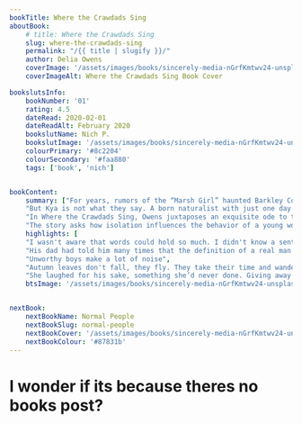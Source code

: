 ```yaml
---
bookTitle: Where the Crawdads Sing
aboutBook: 
    # title: Where the Crawdads Sing
    slug: where-the-crawdads-sing
    permalink: "/{{ title | slugify }}/"
    author: Delia Owens
    coverImage: '/assets/images/books/sincerely-media-nGrfKmtwv24-unsplash-min.jpg'
    coverImageAlt: Where the Crawdads Sing Book Cover

bookslutsInfo:
    bookNumber: '01'
    rating: 4.5
    dateRead: 2020-02-01
    dateReadAlt: February 2020
    bookslutName: Nich P.
    bookslutImage: '/assets/images/books/sincerely-media-nGrfKmtwv24-unsplash-min.jpg'
    colourPrimary: '#8c2204'
    colourSecondary: '#faa880'
    tags: ['book', 'nich']


bookContent: 
    summary: ["For years, rumors of the “Marsh Girl” haunted Barkley Cove, a quiet fishing village. Kya Clark is barefoot and wild; unfit for polite society. So in late 1969, when the popular Chase Andrews is found dead, locals immediately suspect her.",
    "But Kya is not what they say. A born naturalist with just one day of school, she takes life's lessons from the land, learning the real ways of the world from the dishonest signals of fireflies. But while she has the skills to live in solitude forever, the time comes when she yearns to be touched and loved. Drawn to two young men from town, who are each intrigued by her wild beauty, Kya opens herself to a new and startling world–until the unthinkable happens.",    
    "In Where the Crawdads Sing, Owens juxtaposes an exquisite ode to the natural world against a profound coming of age story and haunting mystery. Thought-provoking, wise, and deeply moving, Owens’s debut novel reminds us that we are forever shaped by the child within us, while also subject to the beautiful and violent secrets that nature keeps.",    
    "The story asks how isolation influences the behavior of a young woman, who like all of us, has the genetic propensity to belong to a group. The clues to the mystery are brushed into the lush habitat and natural histories of its wild creatures."]
    highlights: [
    "I wasn't aware that words could hold so much. I didn't know a sentence could be so full.",
    "His dad had told him many times that the definition of a real man is one who cries without shame, reads poetry with his heart, feels opera in his soul, and does what’s necessary to defend a woman.",
    "Unworthy boys make a lot of noise",
    "Autumn leaves don't fall, they fly. They take their time and wander on this their only chance to soar.",
    "She laughed for his sake, something she’d never done. Giving away another piece of herself just to have someone else."]
    btsImage: '/assets/images/books/sincerely-media-nGrfKmtwv24-unsplash-min.jpg'


nextBook:
    nextBookName: Normal People
    nextBookSlug: normal-people
    nextBookCover: '/assets/images/books/sincerely-media-nGrfKmtwv24-unsplash-min.jpg'
    nextBookColour: '#87831b'
---
```




# I wonder if its because theres no books post? 